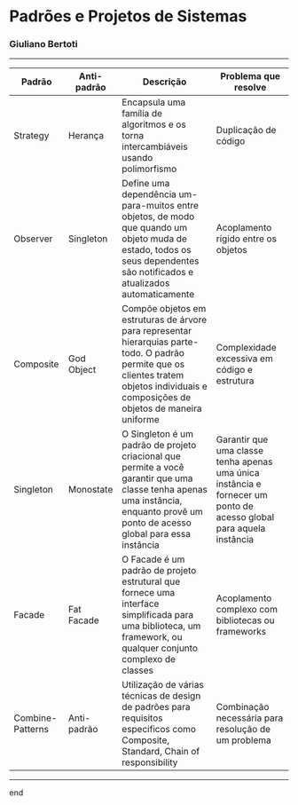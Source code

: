 # Padrões e Projetos de Sistemas

### Giuliano Bertoti
---

| Padrão | Anti-padrão | Descrição | Problema que resolve |
| --- | --- | --- | --- |
| Strategy | Herança | Encapsula uma família de algoritmos e os torna intercambiáveis usando polimorfismo | Duplicação de código |
| Observer | Singleton | Define uma dependência um-para-muitos entre objetos, de modo que quando um objeto muda de estado, todos os seus dependentes são notificados e atualizados automaticamente | Acoplamento rígido entre os objetos |
| Composite | God Object | Compõe objetos em estruturas de árvore para representar hierarquias parte-todo. O padrão permite que os clientes tratem objetos individuais e composições de objetos de maneira uniforme | Complexidade excessiva em código e estrutura |
| Singleton | Monostate | O Singleton é um padrão de projeto criacional que permite a você garantir que uma classe tenha apenas uma instância, enquanto provê um ponto de acesso global para essa instância | Garantir que uma classe tenha apenas uma única instância e fornecer um ponto de acesso global para aquela instância |
| Facade | Fat Facade | O Facade é um padrão de projeto estrutural que fornece uma interface simplificada para uma biblioteca, um framework, ou qualquer conjunto complexo de classes |  Acoplamento complexo com bibliotecas ou frameworks
| Combine-Patterns | Anti-padrão | Utilização de várias técnicas de design de padrões para requisitos especificos como Composite, Standard, Chain of responsibility | Combinação necessária para resolução de um problema

---
end